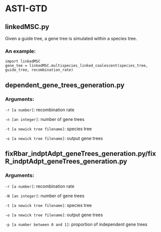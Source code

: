 # ASTI-GTD

## linkedMSC.py
Given a guide tree, a gene tree is simulated within a species tree.
### An example:
```
import linkedMSC
gene_tee = linkedMSC.multispecies_linked_coalescent(species_tree, guide_tree, recombination_rate)
```

## dependent_gene_trees_generation.py
### Arguments:
`-r [a number]`: recombination rate

`-n [an integer]`: number of gene trees

`-t [a newick tree filename]`: species tree

`-o [a newick tree filename]`: output gene trees

## fixRbar_indptAdpt_geneTrees_generation.py/fixR_indptAdpt_geneTrees_generation.py
### Arguments:
`-r [a number]`: recombination rate

`-N [an integer]`: number of gene trees

`-t [a newick tree filename]`: species tree

`-o [a newick tree filename]`: output gene trees

`-p [a number between 0 and 1]`: proportion of independent gene trees


